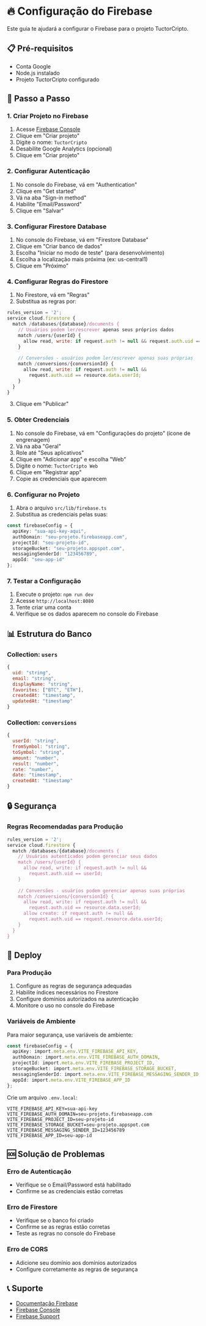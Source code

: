 # 🔥 Configuração do Firebase

Este guia te ajudará a configurar o Firebase para o projeto TuctorCripto.

## 📋 Pré-requisitos

- Conta Google
- Node.js instalado
- Projeto TuctorCripto configurado

## 🚀 Passo a Passo

### 1. Criar Projeto no Firebase

1. Acesse [Firebase Console](https://console.firebase.google.com/)
2. Clique em "Criar projeto"
3. Digite o nome: `TuctorCripto`
4. Desabilite Google Analytics (opcional)
5. Clique em "Criar projeto"

### 2. Configurar Autenticação

1. No console do Firebase, vá em "Authentication"
2. Clique em "Get started"
3. Vá na aba "Sign-in method"
4. Habilite "Email/Password"
5. Clique em "Salvar"

### 3. Configurar Firestore Database

1. No console do Firebase, vá em "Firestore Database"
2. Clique em "Criar banco de dados"
3. Escolha "Iniciar no modo de teste" (para desenvolvimento)
4. Escolha a localização mais próxima (ex: us-central1)
5. Clique em "Próximo"

### 4. Configurar Regras do Firestore

1. No Firestore, vá em "Regras"
2. Substitua as regras por:
```javascript
rules_version = '2';
service cloud.firestore {
  match /databases/{database}/documents {
    // Usuários podem ler/escrever apenas seus próprios dados
    match /users/{userId} {
      allow read, write: if request.auth != null && request.auth.uid == userId;
    }
    
    // Conversões - usuários podem ler/escrever apenas suas próprias
    match /conversions/{conversionId} {
      allow read, write: if request.auth != null && 
        request.auth.uid == resource.data.userId;
    }
  }
}
```
3. Clique em "Publicar"

### 5. Obter Credenciais

1. No console do Firebase, vá em "Configurações do projeto" (ícone de engrenagem)
2. Vá na aba "Geral"
3. Role até "Seus aplicativos"
4. Clique em "Adicionar app" e escolha "Web"
5. Digite o nome: `TuctorCripto Web`
6. Clique em "Registrar app"
7. Copie as credenciais que aparecem

### 6. Configurar no Projeto

1. Abra o arquivo `src/lib/firebase.ts`
2. Substitua as credenciais pelas suas:

```typescript
const firebaseConfig = {
  apiKey: "sua-api-key-aqui",
  authDomain: "seu-projeto.firebaseapp.com",
  projectId: "seu-projeto-id",
  storageBucket: "seu-projeto.appspot.com",
  messagingSenderId: "123456789",
  appId: "seu-app-id"
};
```

### 7. Testar a Configuração

1. Execute o projeto: `npm run dev`
2. Acesse `http://localhost:8080`
3. Tente criar uma conta
4. Verifique se os dados aparecem no console do Firebase

## 📊 Estrutura do Banco

### Collection: `users`
```javascript
{
  uid: "string",
  email: "string",
  displayName: "string",
  favorites: ["BTC", "ETH"],
  createdAt: "timestamp",
  updatedAt: "timestamp"
}
```

### Collection: `conversions`
```javascript
{
  userId: "string",
  fromSymbol: "string",
  toSymbol: "string",
  amount: "number",
  result: "number",
  rate: "number",
  date: "timestamp",
  createdAt: "timestamp"
}
```

## 🔒 Segurança

### Regras Recomendadas para Produção

```javascript
rules_version = '2';
service cloud.firestore {
  match /databases/{database}/documents {
    // Usuários autenticados podem gerenciar seus dados
    match /users/{userId} {
      allow read, write: if request.auth != null && 
        request.auth.uid == userId;
    }
    
    // Conversões - usuários podem gerenciar apenas suas próprias
    match /conversions/{conversionId} {
      allow read, write: if request.auth != null && 
        request.auth.uid == resource.data.userId;
      allow create: if request.auth != null && 
        request.auth.uid == request.resource.data.userId;
    }
  }
}
```

## 🚀 Deploy

### Para Produção

1. Configure as regras de segurança adequadas
2. Habilite índices necessários no Firestore
3. Configure domínios autorizados na autenticação
4. Monitore o uso no console do Firebase

### Variáveis de Ambiente

Para maior segurança, use variáveis de ambiente:

```typescript
const firebaseConfig = {
  apiKey: import.meta.env.VITE_FIREBASE_API_KEY,
  authDomain: import.meta.env.VITE_FIREBASE_AUTH_DOMAIN,
  projectId: import.meta.env.VITE_FIREBASE_PROJECT_ID,
  storageBucket: import.meta.env.VITE_FIREBASE_STORAGE_BUCKET,
  messagingSenderId: import.meta.env.VITE_FIREBASE_MESSAGING_SENDER_ID,
  appId: import.meta.env.VITE_FIREBASE_APP_ID
};
```

Crie um arquivo `.env.local`:
```env
VITE_FIREBASE_API_KEY=sua-api-key
VITE_FIREBASE_AUTH_DOMAIN=seu-projeto.firebaseapp.com
VITE_FIREBASE_PROJECT_ID=seu-projeto-id
VITE_FIREBASE_STORAGE_BUCKET=seu-projeto.appspot.com
VITE_FIREBASE_MESSAGING_SENDER_ID=123456789
VITE_FIREBASE_APP_ID=seu-app-id
```

## 🆘 Solução de Problemas

### Erro de Autenticação
- Verifique se o Email/Password está habilitado
- Confirme se as credenciais estão corretas

### Erro de Firestore
- Verifique se o banco foi criado
- Confirme se as regras estão corretas
- Teste as regras no console do Firebase

### Erro de CORS
- Adicione seu domínio aos domínios autorizados
- Configure corretamente as regras de segurança

## 📞 Suporte

- [Documentação Firebase](https://firebase.google.com/docs)
- [Firebase Console](https://console.firebase.google.com/)
- [Firebase Support](https://firebase.google.com/support) 